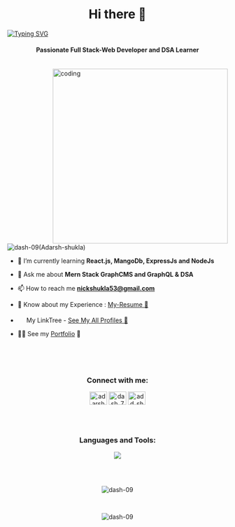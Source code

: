 <body background="black" >
<h1 align="center">Hi there 👋 </h1>
<a href="https://git.io/typing-svg"><img src="https://readme-typing-svg.herokuapp.com?font=Josefin+Sans&weight=700&size=25&pause=2000&color=5433B0&center=true&width=1000&height=70&lines=I+am+Adarsh%2C+Welcome+to+my+GitHub+Profile" alt="Typing SVG" /></a>
<h4 align="center">Passionate Full Stack-Web Developer and DSA Learner </h4>

<br>
<img align="right" alt="coding" width="400" src="https://camo.githubusercontent.com/cae12fddd9d6982901d82580bdf321d81fb299141098ca1c2d4891870827bf17/68747470733a2f2f6d69726f2e6d656469756d2e636f6d2f6d61782f313336302f302a37513379765349765f7430696f4a2d5a2e676966"cursor="none"> 

 













 

<p align="left"> <img src="https://komarev.com/ghpvc/?username=dash-09&label=Profile%20views&color=0e75b6&style=flat" alt="dash-09(Adarsh-shukla)" /> </p>

- 🌱 I’m currently learning **React.js, MangoDb, ExpressJs and NodeJs**

- 💬 Ask me about **Mern Stack GraphCMS and GraphQL & DSA**

- 📫 How to reach me **nickshukla53@gmail.com**

- 📄 Know about my Experience : [My-Resume 🔗 ](https://github.com/dash-09/dash-09/files/14061323/adarsh.pdf)

- <img src="https://github.com/dash-09/dash-09/assets/74849401/4c8ecf2f-f8f9-4a25-9260-7a6916816d15" width="16" height="19" /> My LinkTree - [See My All Profiles 🔗 ](https://linktr.ee/add_shy) 
 
- 👨‍🎓 See my <a href="https://adarsh-shukla.vercel.app/" target ="blank">Portfolio</a> 🔗

<br>



 








<br>
<br>
 
<h3 align="center">Connect with me:</h3>
<p align="center">
<a href="https://www.linkedin.com/in/adarsh-shuklaa/" target="blank"><img align="center" src="https://raw.githubusercontent.com/rahuldkjain/github-profile-readme-generator/master/src/images/icons/Social/linked-in-alt.svg" alt="adarshShukla" height="30" width="40" /></a>
<a href="https://twitter.com/dash_7xz" target="blank"><img align="center" src="https://raw.githubusercontent.com/rahuldkjain/github-profile-readme-generator/master/src/images/icons/Social/twitter-alt.svg" alt="dash_7xz(Adarsh-Shukla)" height="30" width="40" /></a> 
<a href="https://www.leetcode.com/add_shy" target="blank"><img align="center" src="https://raw.githubusercontent.com/rahuldkjain/github-profile-readme-generator/master/src/images/icons/Social/leet-code.svg" alt="add_shy" height="30" width="40" /></a>
 
</p>
 


<br>
<br>
 



 
<h3 align="center">Languages and Tools:</h3>

<p align="center"cursor="none"> 
  <img src="https://skillicons.dev/icons?i=java,react,js,css,tailwind,discord,c,express,,github,html,nextjs,mongodb,nodejs,linux,vercel,vscode&perline=9">
</p>

<br>
<br>

 








<p align="center"><img align="center" src="https://github-readme-stats.vercel.app/api/top-langs?username=dash-09&show_icons=true&locale=en&layout=compact" alt="dash-09" /></p>










<br> 
<p align="center"cursor="none"><img align="center" src="https://github-readme-streak-stats.herokuapp.com/?user=dash-09&" alt="dash-09" /></p>






</body>

